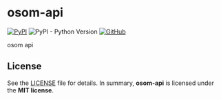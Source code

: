 # osom-api

[![PyPI](https://img.shields.io/pypi/v/osom-api?style=flat-square)](https://pypi.org/project/osom-api/)
![PyPI - Python Version](https://img.shields.io/pypi/pyversions/osom-api?style=flat-square)
[![GitHub](https://img.shields.io/github/license/osom8979/osom-api?style=flat-square)](https://github.com/osom8979/osom-api/)

osom api

## License

See the [LICENSE](./LICENSE) file for details. In summary,
**osom-api** is licensed under the **MIT license**.
